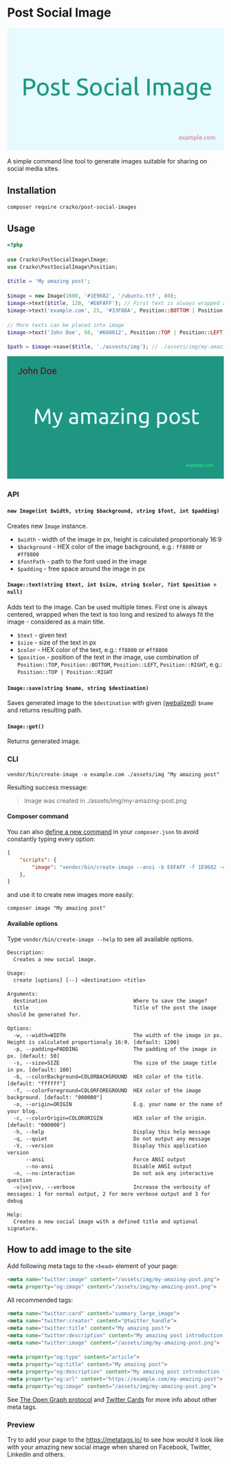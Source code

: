 # Post Social Image

![Example Image](./docs/post-social-image.png)

A simple command line tool to generate images suitable for sharing on social media sites.

## Installation

```
composer require crazko/post-social-images
```

## Usage

```php
<?php

use Crazko\PostSocialImage\Image;
use Crazko\PostSocialImage\Position;

$title = 'My amazing post';

$image = new Image(1600, '#1E9682', '/ubuntu.ttf', 80);
$image->text($title, 120, '#E6FAFF'); // First text is always wrapped and centered
$image->text('example.com', 25, '#33F88A', Position::BOTTOM | Position::RIGHT);

// More texts can be placed into image
$image->text('John Doe', 50, '#660012', Position::TOP | Position::LEFT);

$path = $image->save($title, './assests/img'); // ./assets/img/my-amazing-post.png
```

![Example Image](./docs/my-amazing-post.png)

### API

#### `new Image(int $width, string $background, string $font, int $padding)`

Creates new `Image` instance.

- `$width` - width of the image in px, height is calculated proportionaly 16:9
- `$background` - HEX color of the image background, e.g.: `ff8800` or `#ff8800`
- `$fontPath` - path to the font used in the image
- `$padding` - free space around the image in px

#### `Image::text(string $text, int $size, string $color, ?int $position = null)`

Adds text to the image. Can be used multiple times. First one is always centered, wrapped when the text is too long and resized to always fit the image - considered as a main title.

- `$text` - given text
- `$size` - size of the text in px
- `$color` - HEX color of the text, e.g.: `ff8800` or `#ff8800`
- `$position` - position of the text in the image, use combination of `Position::TOP`, `Position::BOTTOM`, `Position::LEFT`, `Position::RIGHT`, e.g.: `Position::TOP | Position::RIGHT`

#### `Image::save(string $name, string $destination)`

Saves generated image to the `$destination` with given ([webalized](https://doc.nette.org/en/2.4/strings#toc-webalize)) `$name` and returns resulting path.

#### `Image::get()`

Returns generated image.

### CLI

```
vendor/bin/create-image -o example.com ./assets/img "My amazing post"
```

Resulting success message:

> Image was created in ./assets/img/my-amazing-post.png

#### Composer command

You can also [define a new command](https://getcomposer.org/doc/articles/scripts.md#writing-custom-commands) in your `composer.json` to avoid constantly typing every option:

```json
{
    "scripts": {
        "image": "vendor/bin/create-image --ansi -b E6FAFF -f 1E9682 -c E1738A -o example.com ./assets/img"
    },
}
```

and use it to create new images more easily:

```
composer image "My amazing post"
```

#### Available options

Type `vendor/bin/create-image --help` to see all available options.

```
Description:
  Creates a new social image.

Usage:
  create [options] [--] <destination> <title>

Arguments:
  destination                            Where to save the image?
  title                                  Title of the post the image should be generated for.

Options:
  -w, --width=WIDTH                      The width of the image in px. Height is calculated proportionaly 16:9. [default: 1200]
  -p, --padding=PADDING                  The padding of the image in px. [default: 50]
  -s, --size=SIZE                        The size of the image title in px. [default: 100]
  -b, --colorBackground=COLORBACKGROUND  HEX color of the title. [default: "ffffff"]
  -f, --colorForeground=COLORFOREGROUND  HEX color of the image background. [default: "000000"]
  -o, --origin=ORIGIN                    E.g. your name or the name of your blog.
  -c, --colorOrigin=COLORORIGIN          HEX color of the origin. [default: "000000"]
  -h, --help                             Display this help message
  -q, --quiet                            Do not output any message
  -V, --version                          Display this application version
      --ansi                             Force ANSI output
      --no-ansi                          Disable ANSI output
  -n, --no-interaction                   Do not ask any interactive question
  -v|vv|vvv, --verbose                   Increase the verbosity of messages: 1 for normal output, 2 for more verbose output and 3 for debug

Help:
  Creates a new social image with a defined title and optional signature.
```

## How to add image to the site

Add following meta tags to the `<head>` element of your page:

```html
<meta name="twitter:image" content="/assets/img/my-amazing-post.png">
<meta property="og:image" content="/assets/img/my-amazing-post.png">
```

All recommended tags:

```html
<meta name="twitter:card" content="summary_large_image">
<meta name="twitter:creator" content="@twitter_handle">
<meta name="twitter:title" content="My amazing post">
<meta name="twitter:description" content="My amazing post introduction for visitors and crawlers.">
<meta name="twitter:image" content="/assets/img/my-amazing-post.png">

<meta property="og:type" content="article">
<meta property="og:title" content="My amazing post">
<meta property="og:description" content="My amazing post introduction for visitors and crawlers.">
<meta property="og:url" content="https://example.com/my-amazing-post">
<meta property="og:image" content="/assets/img/my-amazing-post.png">
```

See [The Open Graph protocol](http://ogp.me/) and [Twitter Cards](https://developer.twitter.com/en/docs/tweets/optimize-with-cards/overview/abouts-cards) for more info about other meta tags.

### Preview

Try to add your page to the https://metatags.io/ to see how would it look like with your amazing new social image when shared on Facebook, Twitter, Linkedin and others.
